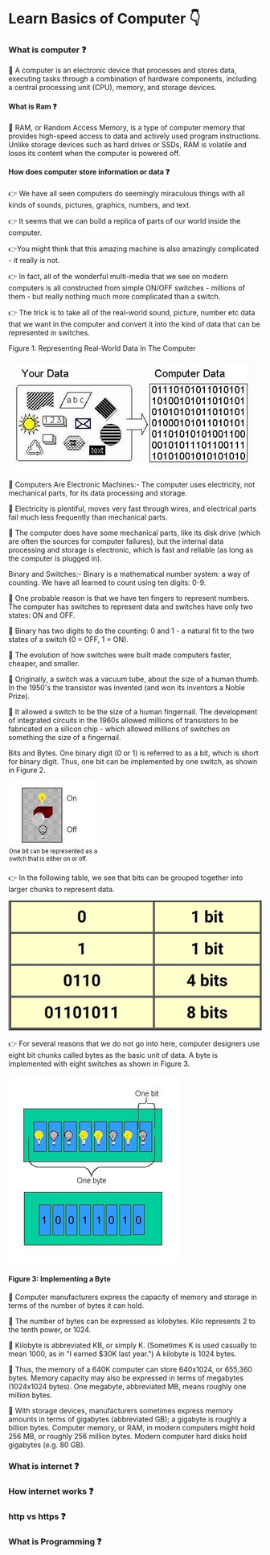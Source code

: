 # Learn Basics of Computer 👇

### What is computer ❓

🚀 A computer is an electronic device that processes and stores data, executing tasks through a combination of hardware components, including a central processing unit (CPU), memory, and storage devices.

#### What is Ram ❓

🚀 RAM, or Random Access Memory, is a type of computer memory that provides high-speed access to data and actively used program instructions. Unlike storage devices such as hard drives or SSDs, RAM is volatile and loses its content when the computer is powered off.

#### How does computer store information or data ❓

👉 We have all seen computers do seemingly miraculous things with all kinds of sounds, pictures, graphics, numbers, and text.

👉 It seems that we can build a replica of parts of our world inside the computer.

👉You might think that this amazing machine is also amazingly complicated - it really is not.

👉 In fact, all of the wonderful multi-media that we see on modern computers is all constructed from simple ON/OFF switches - millions of them - but really nothing much more complicated than a switch.

👉 The trick is to take all of the real-world sound, picture, number etc data that we want in the computer and convert it into the kind of data that can be represented in switches.

Figure 1: Representing Real-World Data In The Computer

![Figure1 !](../img/figure1.png)

🚀 Computers Are Electronic Machines:- The computer uses electricity, not mechanical parts, for its data processing and storage.

🚀 Electricity is plentiful, moves very fast through wires, and electrical parts fail much less frequently than mechanical parts.

🚀 The computer does have some mechanical parts, like its disk drive (which are often the sources for computer failures), but the internal data processing and storage is electronic, which is fast and reliable (as long as the computer is plugged in).

Binary and Switches:- Binary is a mathematical number system: a way of counting. We have all learned to count using ten digits: 0-9.

🚀 One probable reason is that we have ten fingers to represent numbers. The computer has switches to represent data and switches have only two states: ON and OFF.

🚀 Binary has two digits to do the counting: 0 and 1 - a natural fit to the two states of a switch (0 = OFF, 1 = ON).

🚀 The evolution of how switches were built made computers faster, cheaper, and smaller.

🚀 Originally, a switch was a vacuum tube, about the size of a human thumb. In the 1950's the transistor was invented (and won its inventors a Noble Prize).

🚀 It allowed a switch to be the size of a human fingernail. The development of integrated circuits in the 1960s allowed millions of transistors to be fabricated on a silicon chip - which allowed millions of switches on something the size of a fingernail.

Bits and Bytes. One binary digit (0 or 1) is referred to as a bit, which is short for binary digit. Thus, one bit can be implemented by one switch, as shown in Figure 2.

![Figure2 !](../img/figure2.png)

👉 In the following table, we see that bits can be grouped together into larger chunks to represent data.

![Figure2-1 !](../img/figure2-1.png)

👉 For several reasons that we do not go into here, computer designers use eight bit chunks called bytes as the basic unit of data. A byte is implemented with eight switches as shown in Figure 3.

![Figure3 !](../img/figure3.png)

#### Figure 3: Implementing a Byte

🚀 Computer manufacturers express the capacity of memory and storage in terms of the number of bytes it can hold.

🚀 The number of bytes can be expressed as kilobytes. Kilo represents 2 to the tenth power, or 1024.

🚀 Kilobyte is abbreviated KB, or simply K. (Sometimes K is used casually to mean 1000, as in "I earned $30K last year.") A kilobyte is 1024 bytes.

🚀 Thus, the memory of a 640K computer can store 640x1024, or 655,360 bytes. Memory capacity may also be expressed in terms of megabytes (1024x1024 bytes). One megabyte, abbreviated MB, means roughly one million bytes.

🚀 With storage devices, manufacturers sometimes express memory amounts in terms of gigabytes (abbreviated GB); a gigabyte is roughly a billion bytes. Computer memory, or RAM, in modern computers might hold 256 MB, or roughly 256 million bytes. Modern computer hard disks hold gigabytes (e.g. 80 GB).

### What is internet ❓

### How internet works ❓

### http vs https ❓

### What is Programming ❓

